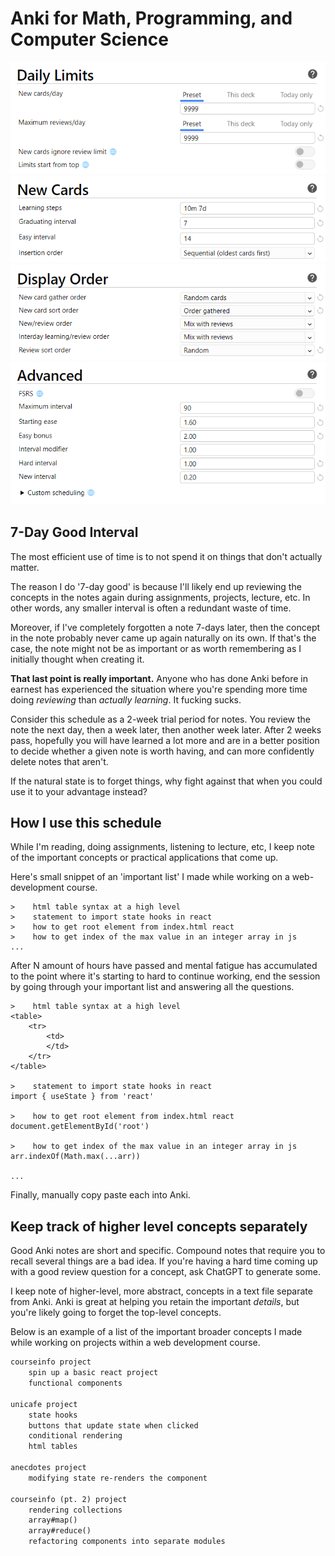 # Anki for Math, Programming, and Computer Science

![Daily Limits](./daily_limits.png)
![New Cards](./new_cards.png)
![Display Order](./display_order.png)
![Advanced](./advanced.png)

## 7-Day Good Interval

The most efficient use of time is to not spend it on things that don't actually matter.

The reason I do '7-day good' is because I'll likely end up reviewing the concepts in the notes again during assignments, projects, lecture, etc. In other words, any smaller interval is often a redundant waste of time.

Moreover, if I've completely forgotten a note 7-days later, then the concept in the note probably never came up again naturally on its own. If that's the case, the note might not be as important or as worth remembering as I initially thought when creating it.

__That last point is really important.__ Anyone who has done Anki before in earnest has experienced the situation where you're spending more time doing *reviewing* than *actually learning*. It fucking sucks.

Consider this schedule as a 2-week trial period for notes. You review the note the next day, then a week later, then another week later. After 2 weeks pass, hopefully you will have learned a lot more and are in a better position to decide whether a given note is worth having, and can more confidently delete notes that aren't.

If the natural state is to forget things, why fight against that when you could use it to your advantage instead? 

## How I use this schedule

While I'm reading, doing assignments, listening to lecture, etc, I keep note of the important concepts or practical applications that come up. 

Here's small snippet of an 'important list' I made while working on a web-development course. 

```
>    html table syntax at a high level
>    statement to import state hooks in react
>    how to get root element from index.html react
>    how to get index of the max value in an integer array in js
...
```

After N amount of hours have passed and mental fatigue has accumulated to the point where it's starting to hard to continue working, end the session by going through your important list and answering all the questions.

```
>    html table syntax at a high level
<table>
    <tr>
        <td>
        </td>
    </tr>
</table>

>    statement to import state hooks in react
import { useState } from 'react'

>    how to get root element from index.html react
document.getElementById('root')

>    how to get index of the max value in an integer array in js
arr.indexOf(Math.max(...arr))

...
```

Finally, manually copy paste each into Anki.

## Keep track of higher level concepts separately

Good Anki notes are short and specific. Compound notes that require you to recall several things are a bad idea. If you're having a hard time coming up with a good review question for a concept, ask ChatGPT to generate some.

I keep note of higher-level, more abstract, concepts in a text file separate from Anki. Anki is great at helping you retain the important *details*, but you're likely going to forget the top-level concepts. 

Below is an example of a list of the important broader concepts I made while working on projects within a web development course.  

```md
courseinfo project
	spin up a basic react project
	functional components

unicafe project
	state hooks
	buttons that update state when clicked
	conditional rendering
	html tables

anecdotes project
	modifying state re-renders the component

courseinfo (pt. 2) project
	rendering collections
	array#map()
	array#reduce()
	refactoring components into separate modules
```
